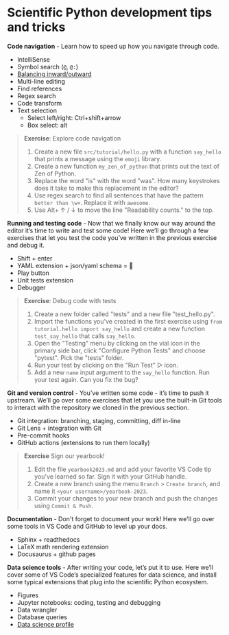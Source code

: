 # Scientific Python development tips and tricks

**Code navigation** - Learn how to speed up how you navigate through code.

- IntelliSense
- Symbol search (`@`, `@:`)
- [Balancing inward/outward](https://www.youtube.com/watch?v=NwqhFb4B5LU)
- Multi-line editing
- Find references
- Regex search
- Code transform
- Text selection
  - Select left/right: Ctrl+shift+arrow
  - Box select: alt

> **Exercise**: Explore code navigation
>
> 1. Create a new file `src/tutorial/hello.py` with a function `say_hello` that prints a message using the `emoji` library.
> 2. Create a new function `my_zen_of_python` that prints out the text of Zen of Python.
> 3. Replace the word "is" with the word "was". How many keystrokes does it take to make this replacement in the editor?
> 4. Use regex search to find all sentences that have the pattern `better than \w+`. Replace it with `awesome`.
> 5. Use Alt+ ↑ / ↓ to move the line "Readability counts." to the top.

**Running and testing code** - Now that we finally know our way around the editor it’s time to write and test some code! Here we’ll go through a few exercises that let you test the code you’ve written in the previous exercise and debug it.

- Shift + enter
- YAML extension + json/yaml schema = 💖
- Play button
- Unit tests extension
- Debugger

> **Exercise**: Debug code with tests
>
> 1. Create a new folder called "tests" and a new file "test_hello.py".
> 2. Import the functions you've created in the first exercise using `from tutorial.hello import say_hello` and create a new function `test_say_hello` that calls `say_hello`.
> 3. Open the "Testing" menu by clicking on the vial icon in the primary side bar, click "Configure Python Tests" and choose "pytest". Pick the "tests" folder.
> 4. Run your test by clicking on the "Run Test" ▷ icon.
> 5. Add a new `name` input argument to the `say_hello` function. Run your test again. Can you fix the bug?

**Git and version control** - You’ve written some code - it’s time to push it upstream. We’ll go over some exercises that let you use the built-in Git tools to interact with the repository we cloned in the previous section.

- Git integration: branching, staging, committing, diff in-line
- Git Lens + integration with Git
- Pre-commit hooks
- GitHub actions (extensions to run them locally)

> **Exercise** Sign our yearbook!
>
> 1. Edit the file `yearbook2023.md` and add your favorite VS Code tip you've learned so far. Sign it with your GitHub handle.
> 2. Create a new branch using the menu `Branch` > `Create branch`, and name it `<your username>/yearbook-2023`.
> 3. Commit your changes to your new branch and push the changes using `Commit & Push`.

**Documentation** - Don't forget to document your work! Here we'll go over some tools in VS Code and GitHub to level up your docs.

- Sphinx + readthedocs
- LaTeX math rendering extension
- Docusaurus + github pages

**Data science tools** - After writing your code, let’s put it to use. Here we’ll cover some of VS Code’s specialized features for data science, and install some typical extensions that plug into the scientific Python ecosystem.

- Figures
- Jupyter notebooks: coding, testing and debugging
- Data wrangler
- Database queries
- [Data science profile](https://code.visualstudio.com/docs/editor/profiles#_data-science-profile-template)
